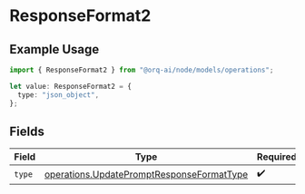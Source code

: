# ResponseFormat2

## Example Usage

```typescript
import { ResponseFormat2 } from "@orq-ai/node/models/operations";

let value: ResponseFormat2 = {
  type: "json_object",
};
```

## Fields

| Field                                                                                                  | Type                                                                                                   | Required                                                                                               | Description                                                                                            |
| ------------------------------------------------------------------------------------------------------ | ------------------------------------------------------------------------------------------------------ | ------------------------------------------------------------------------------------------------------ | ------------------------------------------------------------------------------------------------------ |
| `type`                                                                                                 | [operations.UpdatePromptResponseFormatType](../../models/operations/updatepromptresponseformattype.md) | :heavy_check_mark:                                                                                     | N/A                                                                                                    |